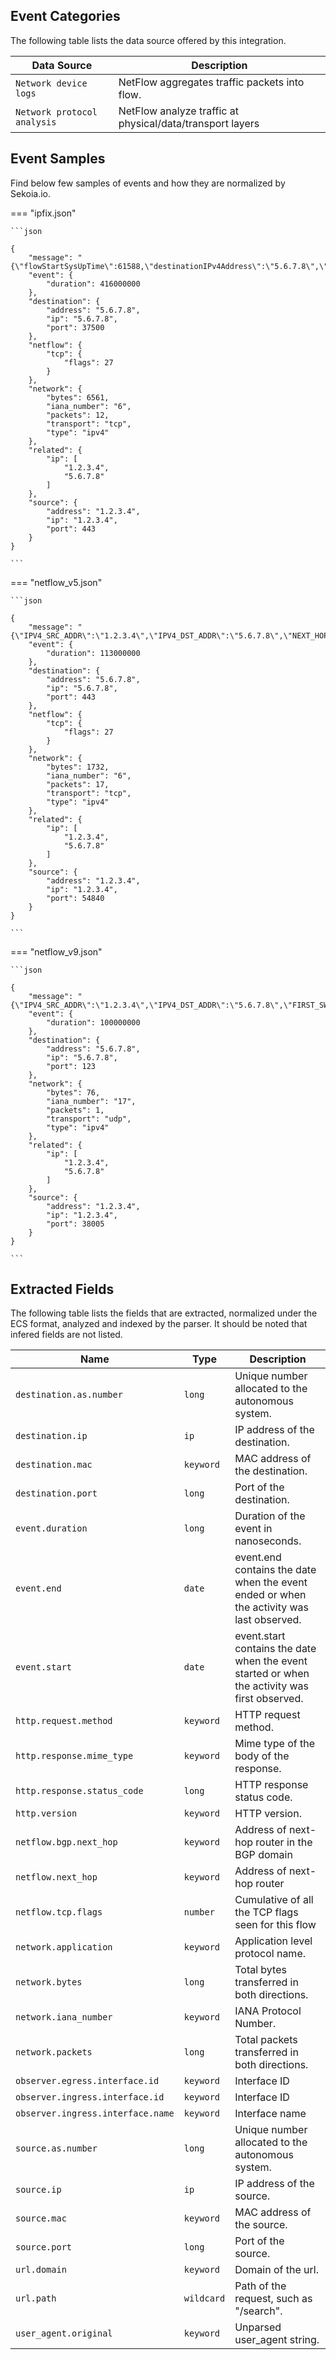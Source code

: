
## Event Categories


The following table lists the data source offered by this integration.

| Data Source | Description                          |
| ----------- | ------------------------------------ |
| `Network device logs` | NetFlow aggregates traffic packets into flow. |
| `Network protocol analysis` | NetFlow analyze traffic at physical/data/transport layers |








## Event Samples

Find below few samples of events and how they are normalized by Sekoia.io.


=== "ipfix.json"

    ```json
	
    {
        "message": "{\"flowStartSysUpTime\":61588,\"destinationIPv4Address\":\"5.6.7.8\",\"flowEndSysUpTime\":62004,\"protocolIdentifier\":6,\"tcpControlBits\":27,\"ipVersion\":4,\"egressInterface\":0,\"sourceTransportPort\":443,\"octetDeltaCount\":6561,\"ingressInterface\":0,\"packetDeltaCount\":12,\"ipClassOfService\":0,\"sourceIPv4Address\":\"1.2.3.4\",\"destinationTransportPort\":37500}",
        "event": {
            "duration": 416000000
        },
        "destination": {
            "address": "5.6.7.8",
            "ip": "5.6.7.8",
            "port": 37500
        },
        "netflow": {
            "tcp": {
                "flags": 27
            }
        },
        "network": {
            "bytes": 6561,
            "iana_number": "6",
            "packets": 12,
            "transport": "tcp",
            "type": "ipv4"
        },
        "related": {
            "ip": [
                "1.2.3.4",
                "5.6.7.8"
            ]
        },
        "source": {
            "address": "1.2.3.4",
            "ip": "1.2.3.4",
            "port": 443
        }
    }
    	
	```


=== "netflow_v5.json"

    ```json
	
    {
        "message": "{\"IPV4_SRC_ADDR\":\"1.2.3.4\",\"IPV4_DST_ADDR\":\"5.6.7.8\",\"NEXT_HOP\":0,\"INPUT\":0,\"OUTPUT\":0,\"IN_PACKETS\":17,\"IN_OCTETS\":1732,\"FIRST_SWITCHED\":1096510,\"LAST_SWITCHED\":1096623,\"SRC_PORT\":54840,\"DST_PORT\":443,\"TCP_FLAGS\":27,\"PROTO\":6,\"TOS\":0,\"SRC_AS\":0,\"DST_AS\":0,\"SRC_MASK\":0,\"DST_MASK\":0}",
        "event": {
            "duration": 113000000
        },
        "destination": {
            "address": "5.6.7.8",
            "ip": "5.6.7.8",
            "port": 443
        },
        "netflow": {
            "tcp": {
                "flags": 27
            }
        },
        "network": {
            "bytes": 1732,
            "iana_number": "6",
            "packets": 17,
            "transport": "tcp",
            "type": "ipv4"
        },
        "related": {
            "ip": [
                "1.2.3.4",
                "5.6.7.8"
            ]
        },
        "source": {
            "address": "1.2.3.4",
            "ip": "1.2.3.4",
            "port": 54840
        }
    }
    	
	```


=== "netflow_v9.json"

    ```json
	
    {
        "message": "{\"IPV4_SRC_ADDR\":\"1.2.3.4\",\"IPV4_DST_ADDR\":\"5.6.7.8\",\"FIRST_SWITCHED\":662235,\"LAST_SWITCHED\":662335,\"IN_BYTES\":76,\"IN_PKTS\":1,\"INPUT_SNMP\":0,\"OUTPUT_SNMP\":0,\"L4_SRC_PORT\":38005,\"L4_DST_PORT\":123,\"PROTOCOL\":17,\"TCP_FLAGS\":0,\"IP_PROTOCOL_VERSION\":4,\"SRC_TOS\":0}",
        "event": {
            "duration": 100000000
        },
        "destination": {
            "address": "5.6.7.8",
            "ip": "5.6.7.8",
            "port": 123
        },
        "network": {
            "bytes": 76,
            "iana_number": "17",
            "packets": 1,
            "transport": "udp",
            "type": "ipv4"
        },
        "related": {
            "ip": [
                "1.2.3.4",
                "5.6.7.8"
            ]
        },
        "source": {
            "address": "1.2.3.4",
            "ip": "1.2.3.4",
            "port": 38005
        }
    }
    	
	```





## Extracted Fields

The following table lists the fields that are extracted, normalized under the ECS format, analyzed and indexed by the parser. It should be noted that infered fields are not listed.

| Name | Type | Description                |
| ---- | ---- | ---------------------------|
|`destination.as.number` | `long` | Unique number allocated to the autonomous system. |
|`destination.ip` | `ip` | IP address of the destination. |
|`destination.mac` | `keyword` | MAC address of the destination. |
|`destination.port` | `long` | Port of the destination. |
|`event.duration` | `long` | Duration of the event in nanoseconds. |
|`event.end` | `date` | event.end contains the date when the event ended or when the activity was last observed. |
|`event.start` | `date` | event.start contains the date when the event started or when the activity was first observed. |
|`http.request.method` | `keyword` | HTTP request method. |
|`http.response.mime_type` | `keyword` | Mime type of the body of the response. |
|`http.response.status_code` | `long` | HTTP response status code. |
|`http.version` | `keyword` | HTTP version. |
|`netflow.bgp.next_hop` | `keyword` | Address of next-hop router in the BGP domain |
|`netflow.next_hop` | `keyword` | Address of next-hop router |
|`netflow.tcp.flags` | `number` | Cumulative of all the TCP flags seen for this flow |
|`network.application` | `keyword` | Application level protocol name. |
|`network.bytes` | `long` | Total bytes transferred in both directions. |
|`network.iana_number` | `keyword` | IANA Protocol Number. |
|`network.packets` | `long` | Total packets transferred in both directions. |
|`observer.egress.interface.id` | `keyword` | Interface ID |
|`observer.ingress.interface.id` | `keyword` | Interface ID |
|`observer.ingress.interface.name` | `keyword` | Interface name |
|`source.as.number` | `long` | Unique number allocated to the autonomous system. |
|`source.ip` | `ip` | IP address of the source. |
|`source.mac` | `keyword` | MAC address of the source. |
|`source.port` | `long` | Port of the source. |
|`url.domain` | `keyword` | Domain of the url. |
|`url.path` | `wildcard` | Path of the request, such as "/search". |
|`user_agent.original` | `keyword` | Unparsed user_agent string. |

